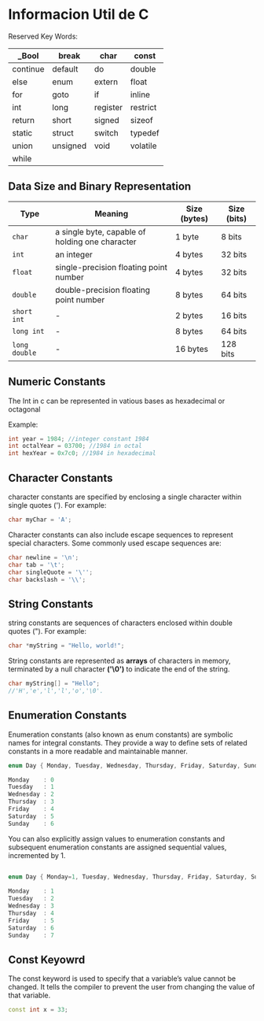 # Informacion Util de C 

Reserved Key Words:

| _Bool    | break    | char      | const     |
|----------|----------|-----------|-----------|
| continue | default  | do        | double    |
| else     | enum     | extern    | float     |
| for      | goto     | if        | inline    |
| int      | long     | register  | restrict  |
| return   | short    | signed    | sizeof    |
| static   | struct   | switch    | typedef   |
| union    | unsigned | void      | volatile  |
| while    |          |           |           |


## Data Size and Binary Representation 

| Type          | Meaning                                      | Size (bytes) | Size (bits) |
|---------------|----------------------------------------------|--------------|-------------|
| `char`        | a single byte, capable of holding one character | 1 byte     | 8 bits      |
| `int`         | an integer                                   | 4 bytes      | 32 bits     |
| `float`       | single-precision floating point number       | 4 bytes      | 32 bits     |
| `double`      | double-precision floating point number       | 8 bytes      | 64 bits     |
| `short int`   | -                                            | 2 bytes      | 16 bits     |
| `long int`    | -                                            | 8 bytes      | 64 bits     |
| `long double` | -                                            | 16 bytes     | 128 bits    |


## Numeric Constants 

The Int in c can be represented in vatious bases as hexadecimal or octagonal 
    
Example:
```cpp
int year = 1984; //integer constant 1984
int octalYear = 03700; //1984 in octal
int hexYear = 0x7c0; //1984 in hexadecimal
```
## Character Constants

character constants are specified by enclosing a single character within single quotes ('). For example:
``` cpp
char myChar = 'A';
```
Character constants can also include escape sequences to represent special characters. Some commonly used escape sequences are:

```cpp
char newline = '\n'; 
char tab = '\t';
char singleQuote = '\'';
char backslash = '\\';
```

## String Constants
string constants are sequences of characters enclosed within double quotes ("). For example:
```cpp
char *myString = "Hello, world!";
```
String constants are represented as **arrays** of characters in memory, terminated by a null character **('\0')** to indicate the end of the string.

```cpp
char myString[] = "Hello";
//'H','e','l','l','o','\0'.
```
## Enumeration Constants

Enumeration constants (also known as enum constants) are symbolic names for integral constants. They provide a way to define sets of related constants in a more readable and maintainable manner.

```cpp
enum Day { Monday, Tuesday, Wednesday, Thursday, Friday, Saturday, Sunday };

Monday    : 0
Tuesday   : 1
Wednesday : 2
Thursday  : 3
Friday    : 4
Saturday  : 5
Sunday    : 6
```
 You can also explicitly assign values to enumeration constants and subsequent enumeration constants are assigned sequential values, incremented by 1.

```cpp

enum Day { Monday=1, Tuesday, Wednesday, Thursday, Friday, Saturday, Sunday };
    
Monday    : 1
Tuesday   : 2
Wednesday : 3
Thursday  : 4
Friday    : 5
Saturday  : 6
Sunday    : 7
```
##  Const Keyowrd
The const keyword is used to specify that a variable’s value cannot be changed. It tells the compiler to prevent the user from changing the value of that variable.

```cpp
const int x = 33;
``` 
